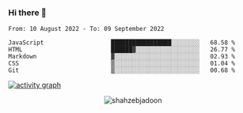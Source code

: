 ### Hi there 👋

<!--START_SECTION:waka-->

```text
From: 10 August 2022 - To: 09 September 2022

JavaScript                   █████████████████░░░░░░░░   68.58 %
HTML                         ██████▓░░░░░░░░░░░░░░░░░░   26.77 %
Markdown                     ▓░░░░░░░░░░░░░░░░░░░░░░░░   02.93 %
CSS                          ▒░░░░░░░░░░░░░░░░░░░░░░░░   01.04 %
Git                          ▒░░░░░░░░░░░░░░░░░░░░░░░░   00.68 %
```

<!--END_SECTION:waka-->

<!--
For more information regarding WakaTime, go to https://github.com/athul/waka-readme#new-to-wakatime
-->

[![activity graph](https://activity-graph.herokuapp.com/graph?username=shahzeb-jadoon&custom_title=Shahzeb's%20Activity%20Graph&theme=github-light&hide_border=true)](https://github.com/ashutosh00710/github-readme-activity-graph)

<p align="center"> <img src="https://github-readme-stats.vercel.app/api?username=shahzeb-jadoon&show_icons=true&theme=dracula" alt="shahzebjadoon" />

<!--
**shahzeb-jadoon/shahzeb-jadoon** is a ✨ _special_ ✨ repository because its `README.md` (this file) appears on your GitHub profile.

Here are some ideas to get you started:

- 🔭 I’m currently working on ...
- 🌱 I’m currently learning ...
- 👯 I’m looking to collaborate on ...
- 🤔 I’m looking for help with ...
- 💬 Ask me about ...
- 📫 How to reach me: ...
- 😄 Pronouns: ...
- ⚡ Fun fact: ...
-->
